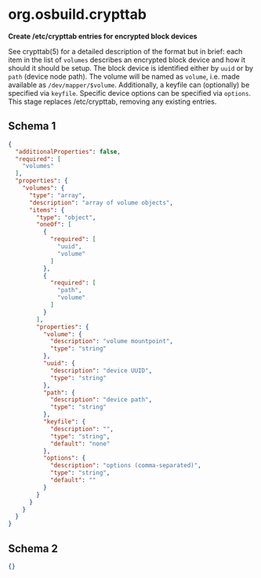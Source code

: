 
# org.osbuild.crypttab

**Create /etc/crypttab entries for encrypted block devices**

See crypttab(5) for a detailed description of the format but in brief:
each item in the list of `volumes` describes an encrypted block device
and how it should it should be setup. The block device is identified
either by `uuid` or by `path` (device node path). The volume will be
named as `volume`, i.e. made available as `/dev/mapper/$volume`.
Additionally, a keyfile can (optionally) be specified via `keyfile`.
Specific device options can be specified via `options`.
This stage replaces /etc/crypttab, removing any existing entries.

## Schema 1

```json
{
  "additionalProperties": false,
  "required": [
    "volumes"
  ],
  "properties": {
    "volumes": {
      "type": "array",
      "description": "array of volume objects",
      "items": {
        "type": "object",
        "oneOf": [
          {
            "required": [
              "uuid",
              "volume"
            ]
          },
          {
            "required": [
              "path",
              "volume"
            ]
          }
        ],
        "properties": {
          "volume": {
            "description": "volume mountpoint",
            "type": "string"
          },
          "uuid": {
            "description": "device UUID",
            "type": "string"
          },
          "path": {
            "description": "device path",
            "type": "string"
          },
          "keyfile": {
            "description": "",
            "type": "string",
            "default": "none"
          },
          "options": {
            "description": "options (comma-separated)",
            "type": "string",
            "default": ""
          }
        }
      }
    }
  }
}
```

## Schema 2

```json
{}
```
